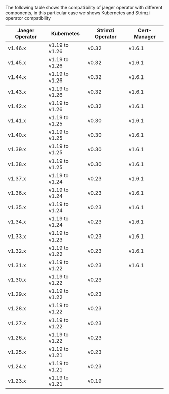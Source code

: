 The following table shows the compatibility of jaeger operator with different components, in this particular case we shows Kubernetes and Strimzi operator compatibility


| Jaeger Operator | Kubernetes      | Strimzi Operator   | Cert-Manager |
|-----------------|-----------------|--------------------|--------------|
| v1.46.x         | v1.19 to v1.26  | v0.32              | v1.6.1       |
| v1.45.x         | v1.19 to v1.26  | v0.32              | v1.6.1       |
| v1.44.x         | v1.19 to v1.26  | v0.32              | v1.6.1       |
| v1.43.x         | v1.19 to v1.26  | v0.32              | v1.6.1       |
| v1.42.x         | v1.19 to v1.26  | v0.32              | v1.6.1       |
| v1.41.x         | v1.19 to v1.25  | v0.30              | v1.6.1       |
| v1.40.x         | v1.19 to v1.25  | v0.30              | v1.6.1       |
| v1.39.x         | v1.19 to v1.25  | v0.30              | v1.6.1       |
| v1.38.x         | v1.19 to v1.25  | v0.30              | v1.6.1       |
| v1.37.x         | v1.19 to v1.24  | v0.23              | v1.6.1       |
| v1.36.x         | v1.19 to v1.24  | v0.23              | v1.6.1       |
| v1.35.x         | v1.19 to v1.24  | v0.23              | v1.6.1       |
| v1.34.x         | v1.19 to v1.24  | v0.23              | v1.6.1       |
| v1.33.x         | v1.19 to v1.23  | v0.23              | v1.6.1       |
| v1.32.x         | v1.19 to v1.22  | v0.23              | v1.6.1       |
| v1.31.x         | v1.19 to v1.22  | v0.23              | v1.6.1       |
| v1.30.x         | v1.19 to v1.22  | v0.23              |              |
| v1.29.x         | v1.19 to v1.22  | v0.23              |              |
| v1.28.x         | v1.19 to v1.22  | v0.23              |              |
| v1.27.x         | v1.19 to v1.22  | v0.23              |              |
| v1.26.x         | v1.19 to v1.22  | v0.23              |              |
| v1.25.x         | v1.19 to v1.21  | v0.23              |              |
| v1.24.x         | v1.19 to v1.21  | v0.23              |              |
| v1.23.x         | v1.19 to v1.21  | v0.19              |              |
